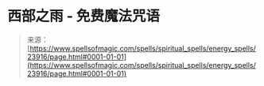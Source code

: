 <!--yml

分类：未分类

日期：2024-06-12 19:09:27

-->

# 西部之雨 - 免费魔法咒语

> 来源：[https://www.spellsofmagic.com/spells/spiritual_spells/energy_spells/23916/page.html#0001-01-01](https://www.spellsofmagic.com/spells/spiritual_spells/energy_spells/23916/page.html#0001-01-01)
